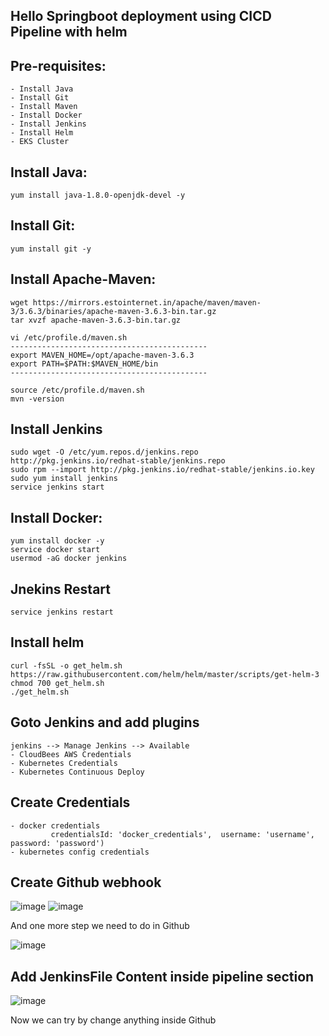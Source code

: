 ## Hello Springboot deployment using CICD Pipeline with helm

## Pre-requisites:
    - Install Java
    - Install Git
    - Install Maven
    - Install Docker
    - Install Jenkins
    - Install Helm
    - EKS Cluster
## Install Java:
    yum install java-1.8.0-openjdk-devel -y
## Install Git:
    yum install git -y
## Install Apache-Maven:
    wget https://mirrors.estointernet.in/apache/maven/maven-3/3.6.3/binaries/apache-maven-3.6.3-bin.tar.gz
    tar xvzf apache-maven-3.6.3-bin.tar.gz
    
    vi /etc/profile.d/maven.sh
    --------------------------------------------
    export MAVEN_HOME=/opt/apache-maven-3.6.3
    export PATH=$PATH:$MAVEN_HOME/bin
    --------------------------------------------
    
    source /etc/profile.d/maven.sh
    mvn -version
## Install Jenkins
    sudo wget -O /etc/yum.repos.d/jenkins.repo http://pkg.jenkins.io/redhat-stable/jenkins.repo
    sudo rpm --import http://pkg.jenkins.io/redhat-stable/jenkins.io.key
    sudo yum install jenkins
    service jenkins start
## Install Docker:
    yum install docker -y
    service docker start
    usermod -aG docker jenkins
## Jnekins Restart
    service jenkins restart
## Install helm
    curl -fsSL -o get_helm.sh https://raw.githubusercontent.com/helm/helm/master/scripts/get-helm-3
    chmod 700 get_helm.sh
    ./get_helm.sh
## Goto Jenkins and add plugins
    jenkins --> Manage Jenkins --> Available
    - CloudBees AWS Credentials
    - Kubernetes Credentials
    - Kubernetes Continuous Deploy
## Create Credentials
    - docker credentials
             credentialsId: 'docker_credentials',  username: 'username', password: 'password')
    - kubernetes config credentials
## Create Github webhook
![image](https://user-images.githubusercontent.com/68885738/89870155-0ebbea00-dbd3-11ea-837a-12c02c2c6037.png)
![image](https://user-images.githubusercontent.com/68885738/89870125-0368be80-dbd3-11ea-9439-7f7e83b7c2fc.png)

And one more step we need to do in Github

![image](https://user-images.githubusercontent.com/68885738/89870357-5773a300-dbd3-11ea-9ae2-ea830f415967.png)

## Add JenkinsFile Content inside pipeline section
![image](https://user-images.githubusercontent.com/68885738/89870517-94d83080-dbd3-11ea-8643-ab84074737f8.png)

Now we can try by change anything inside Github
